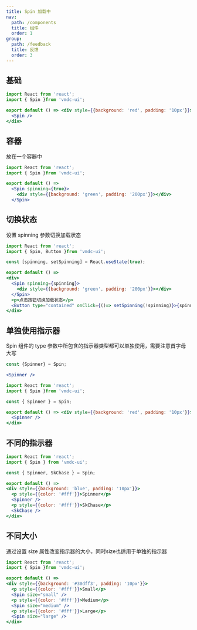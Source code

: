 ```yaml
---
title: Spin 加载中
nav:
  path: /components
  title: 组件
  order: 1
group:
  path: /feedback
  title: 反馈
  order: 3
---
```


## 基础

```jsx
import React from 'react';
import { Spin }from 'vmdc-ui';

export default () => <div style={{background: 'red', padding: '10px'}}>
  <Spin />
</div>
```

## 容器

放在一个容器中

```jsx
import React from 'react';
import { Spin }from 'vmdc-ui';

export default () =>
  <Spin spinning={true}>
    <div style={{background: 'green', padding: '200px'}}></div>
  </Spin>
```

## 切换状态

设置 spinning 参数切换加载状态

```jsx
import React from 'react';
import { Spin, Button }from 'vmdc-ui';

const [spinning, setSpinning] = React.useState(true);

export default () =>
<div>
  <Spin spinning={spinning}>
    <div style={{background: 'green', padding: '200px'}}></div>
  </Spin>
  <p>点击按钮切换加载状态</p>
  <Button type="contained" onClick={()=> setSpinning(!spinning)}>{spinning ? '加载中' : '加载完成'}</Button>
</div>
```

## 单独使用指示器

<Alert type="info">
  Spin 组件的 type 参数中所包含的指示器类型都可以单独使用，需要注意首字母大写
</Alert>

```jsx | pure
const {Spinner} = Spin;

<Spinner />
```

```jsx
import React from 'react';
import { Spin }from 'vmdc-ui';

const { Spinner } = Spin;

export default () => <div style={{background: 'red', padding: '10px'}}>
  <Spinner />
</div>
```

## 不同的指示器

```jsx
import React from 'react';
import { Spin } from 'vmdc-ui';

const { Spinner, SkChase } = Spin;

export default () =>
<div style={{background: 'blue', padding: '10px'}}>
  <p style={{color: '#fff'}}>Spinner</p>
  <Spinner />
  <p style={{color: '#fff'}}>SkChase</p>
  <SkChase />
</div>
```

## 不同大小

<Alert type="info">
  通过设置 size 属性改变指示器的大小，同时size也适用于单独的指示器
</Alert>

```jsx
import React from 'react';
import { Spin }from 'vmdc-ui';

export default () =>
<div style={{background: '#30dff3', padding: '10px'}}>
  <p style={{color: '#fff'}}>Small</p>
  <Spin size="small" />
  <p style={{color: '#fff'}}>Medium</p>
  <Spin size="medium" />
  <p style={{color: '#fff'}}>Large</p>
  <Spin size="large" />
</div>
```

<API src="./Spin.tsx" />